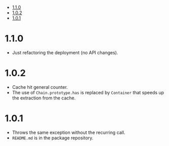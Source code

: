 - [1.1.0](#110)
- [1.0.2](#102)
- [1.0.1](#101)

# 1.1.0

- Just refactoring the deployment (no API changes).

# 1.0.2

- Cache hit general counter.
- The use of `Chain.prototype.has` is replaced by `Container` that speeds up the extraction from the cache.

# 1.0.1

- Throws the same exception without the recurring call.
- `README.md` is in the package repository.
